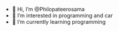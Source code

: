 - 👋 Hi, I’m @Philopateerosama
- 👀 I’m interested in programming and car
- 🌱 I’m currently learning programming 

<!---
Philopateerosama/Philopateerosama is a ✨ special ✨ repository because its `README.md` (this file) appears on your GitHub profile.
You can click the Preview link to take a look at your changes.
--->
